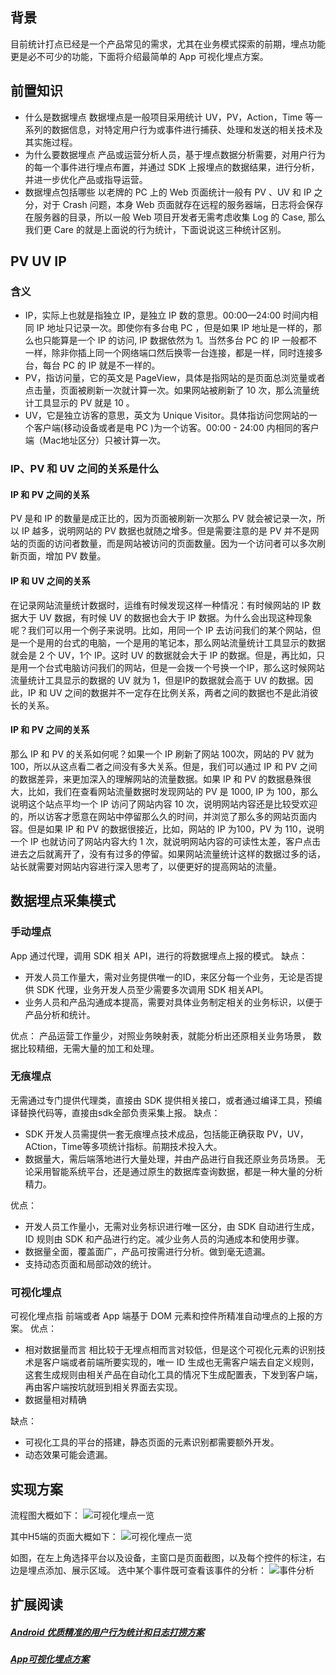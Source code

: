 ## 背景
目前统计打点已经是一个产品常见的需求，尤其在业务模式探索的前期，埋点功能更是必不可少的功能，下面将介绍最简单的 App 可视化埋点方案。
## 前置知识
- 什么是数据埋点
数据埋点是一般项目采用统计 UV，PV，Action，Time 等一系列的数据信息，对特定用户行为或事件进行捕获、处理和发送的相关技术及其实施过程。
- 为什么要数据埋点
产品或运营分析人员，基于埋点数据分析需要，对用户行为的每一个事件进行埋点布置，并通过 SDK 上报埋点的数据结果，进行分析，并进一步优化产品或指导运营。
- 数据埋点包括哪些
以老牌的 PC 上的 Web 页面统计一般有 PV 、UV 和 IP 之分，对于 Crash 问题，本身 Web 页面就存在远程的服务器端，日志将会保存在服务器的目录，所以一般 Web 项目开发者无需考虑收集 Log 的 Case, 那么我们更 Care 的就是上面说的行为统计，下面说说这三种统计区别。

## PV UV IP
### 含义
- IP，实际上也就是指独立 IP，是独立 IP 数的意思。00:00—24:00 时间内相同 IP 地址只记录一次。即使你有多台电 PC ，但是如果 IP 地址是一样的，那么也只能算是一个 IP 的访问, IP 数据依然为 1。当然多台 PC 的 IP 一般都不一样，除非你插上同一个网络端口然后换零一台连接，都是一样，同时连接多台，每台 PC 的 IP 就是不一样的。
- PV，指访问量，它的英文是 PageView，具体是指网站的是页面总浏览量或者点击量，页面被刷新一次就计算一次。如果网站被刷新了 10 次，那么流量统计工具显示的 PV 就是 10 。
- UV，它是独立访客的意思，英文为 Unique Visitor。具体指访问您网站的一个客户端(移动设备或者是电 PC )为一个访客。00:00 - 24:00 内相同的客户端（Mac地址区分）只被计算一次。

### IP、PV 和 UV 之间的关系是什么
#### IP 和 PV 之间的关系
PV 是和 IP 的数量是成正比的，因为页面被刷新一次那么 PV 就会被记录一次，所以 IP 越多，说明网站的 PV 数据也就随之增多。但是需要注意的是 PV 并不是网站的页面的访问者数量，而是网站被访问的页面数量。因为一个访问者可以多次刷新页面，增加 PV 数量。
#### IP 和 UV 之间的关系
在记录网站流量统计数据时，运维有时候发现这样一种情况：有时候网站的 IP 数据大于 UV 数据，有时候 UV 的数据也会大于 IP 数据。为什么会出现这种现象呢？我们可以用一个例子来说明。比如，用同一个 IP 去访问我们的某个网站，但是一个是用的台式的电脑，一个是用的笔记本，那么网站流量统计工具显示的数据就会是 2 个 UV，1个 IP。这时 UV 的数据就会大于 IP 的数据。但是，再比如，只是用一个台式电脑访问我们的网站，但是一会拨一个号换一个IP，那么这时候网站流量统计工具显示的数据的 UV 就为 1，但是IP的数据就会高于 UV 的数据。因此，IP 和 UV 之间的数据并不一定存在比例关系，两者之间的数据也不是此消彼长的关系。
#### IP 和 PV 之间的关系
那么 IP 和 PV 的关系如何呢？如果一个 IP 刷新了网站 100次，网站的 PV 就为 100，所以从这点看二者之间没有多大关系。但是，我们可以通过 IP 和 PV 之间的数据差异，来更加深入的理解网站的流量数据。如果 IP 和 PV 的数据悬殊很大，比如，我们在查看网站流量数据时发现网站的 PV 是 1000, IP 为 100，那么说明这个站点平均一个 IP 访问了网站内容 10 次，说明网站内容还是比较受欢迎的，所以访客才愿意在网站中停留那么久的时间，并浏览了那么多的网站页面内容。但是如果 IP 和 PV 的数据很接近，比如，网站的 IP 为100，PV 为 110，说明一个 IP 也就访问了网站内容大约 1 次，就说明网站内容的可读性太差，客户点击进去之后就离开了，没有有过多的停留。如果网站流量统计这样的数据过多的话，站长就需要对网站内容进行深入思考了，以便更好的提高网站的流量。
## 数据埋点采集模式
### 手动埋点
App 通过代理，调用 SDK 相关 API，进行的将数据埋点上报的模式。
缺点：
- 开发人员工作量大，需对业务提供唯一的ID，来区分每一个业务，无论是否提供 SDK 代理，业务开发人员至少需要多次调用 SDK 相关API。
-  业务人员和产品沟通成本提高，需要对具体业务制定相关的业务标识，以便于产品分析和统计。

优点：
产品运营工作量少，对照业务映射表，就能分析出还原相关业务场景， 数据比较精细，无需大量的加工和处理。

### 无痕埋点
无需通过专门提供代理类，直接由 SDK 提供相关接口，或者通过编译工具，预编译替换代码等，直接由sdk全部负责采集上报。
缺点：
- SDK 开发人员需提供一套无痕埋点技术成品，包括能正确获取 PV，UV，ACtion，Time等多项统计指标。前期技术投入大。
- 数据量大，需后端落地进行大量处理，并由产品进行自我还原业务员场景。 无论采用智能系统平台，还是通过原生的数据库查询数据，都是一种大量的分析精力。

优点：
- 开发人员工作量小，无需对业务标识进行唯一区分，由 SDK 自动进行生成，ID 规则由 SDK 和产品进行约定。减少业务人员的沟通成本和使用步骤。
- 数据量全面，覆盖面广，产品可按需进行分析。做到毫无遗漏。
- 支持动态页面和局部动效的统计。

### 可视化埋点
可视化埋点指 前端或者 App 端基于 DOM 元素和控件所精准自动埋点的上报的方案。
优点：
- 相对数据量而言
相比较于无埋点相而言对较低，但是这个可视化元素的识别技术是客户端或者前端所要实现的，唯一 ID 生成也无需客户端去自定义规则，这套生成规则由相关产品在自动化工具的情况下生成配置表，下发到客户端，再由客户端按坑就班到相关界面去实现。
- 数据量相对精确

缺点：
- 可视化工具的平台的搭建，静态页面的元素识别都需要额外开发。
- 动态效果可能会遗漏。

## 实现方案
流程图大概如下：
![可视化埋点一览](http://images.kyson.cn/smartlog/smartlog_03.png)


其中H5端的页面大概如下：
![可视化埋点一览](http://images.kyson.cn/smartlog/smartlog_02.png)

如图，在左上角选择平台以及设备，主窗口是页面截图，以及每个控件的标注，右边是埋点添加、展示区域。
选中某个事件既可查看该事件的分析：
![事件分析](http://images.kyson.cn/smartlog/smartlog_06.jpg)



## 扩展阅读
##### [Android 优质精准的用户行为统计和日志打捞方案](https://blog.csdn.net/sk719887916/article/details/50931485)
##### [App可视化埋点方案](https://www.jianshu.com/p/c650613581c7)

